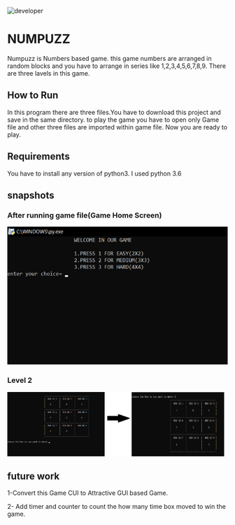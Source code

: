 ![developer](https://img.shields.io/badge/Developed%20By%20%3A-Vikas%20Yadav-green)

# NUMPUZZ
Numpuzz is Numbers based game. this game numbers are arranged in random blocks and you have to arrange in series like 1,2,3,4,5,6,7,8,9. There are three lavels in this game.


## How to Run
In this program there are three files.You have to download this project and save in the same directory. to play the game you have to open only Game file and other three files are imported within game file. Now you are ready to play.

## Requirements
You have to install any version of python3. I used python 3.6


## snapshots

### After running game file(Game Home Screen)
![homepage snap](https://github.com/Vikas-ML/NUMPUZZ/blob/main/Untitled.png)

### Level 2
![homepage snap](https://github.com/Vikas-ML/NUMPUZZ/blob/main/Untitled2.png)

## future work
1-Convert this Game CUI to Attractive GUI based Game.

2- Add timer and counter to count the how many time box moved to win the game.

